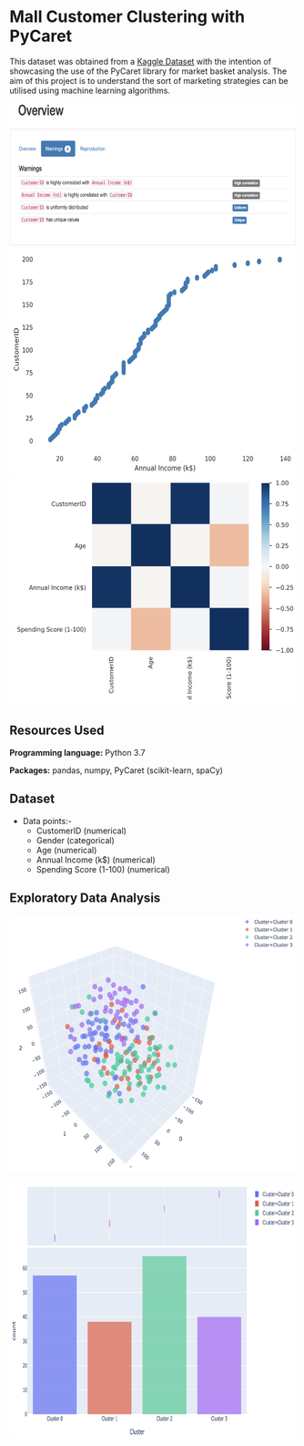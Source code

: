 # Mall Customer Clustering with PyCaret
This dataset was obtained from a [Kaggle Dataset](https://www.kaggle.com/vjchoudhary7/customer-segmentation-tutorial-in-python) with the intention of showcasing the use of the PyCaret library for market basket analysis. The aim of this project is to understand the sort of marketing strategies can be utilised using machine learning algorithms. 

<p float="left">
  <img src="https://github.com/PannaD8ta/Mall_Customer_Clustering_PyCaret/blob/main/Overview1.png" alt="Overview1" width="550" height="250"/>
  <img src="https://github.com/PannaD8ta/Mall_Customer_Clustering_PyCaret/blob/main/scatterplot.png" alt="scatterplot" width="550" height="400"/>
  <img src="https://github.com/PannaD8ta/Mall_Customer_Clustering_PyCaret/blob/main/pearson_correlation.png" alt="pearson_correlation" width="550" height="400"/>
</p>

## Resources Used
**Programming language:** Python 3.7

**Packages:** pandas, numpy, PyCaret (scikit-learn, spaCy)

## Dataset

- Data points:-
  - CustomerID (numerical) 
  - Gender (categorical)
  - Age (numerical)
  - Annual Income (k$) (numerical)
  - Spending Score (1-100) (numerical)
  
## Exploratory Data Analysis
<p float="left">
  <img src="https://github.com/PannaD8ta/Mall_Customer_Clustering_PyCaret/blob/main/3d_tsne.png" alt="3d_tsne" width="600" height="450"/>
    &nbsp;&nbsp;&nbsp;&nbsp;&nbsp;&nbsp;&nbsp;&nbsp;
  <img src="https://github.com/PannaD8ta/Mall_Customer_Clustering_PyCaret/blob/main/bar.png" alt="bar" width="600" height="450"/>
</p>
